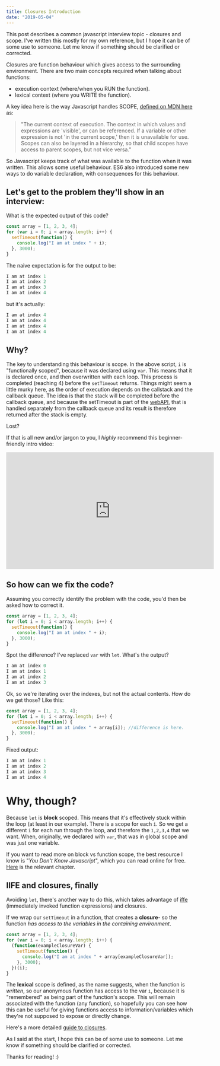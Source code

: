 ```yaml
---
title: Closures Introduction
date: "2019-05-04"
---
```


This post describes a common javascript interview topic - closures and scope. I've written this mostly for my own reference, but I hope it can be of some use to someone. Let me know if something should be clarified or corrected.

Closures are function behaviour which gives access to the surrounding environment. There are two main concepts required when talking about functions:

- execution context (where/when you RUN the function).
- lexical context (where you WRITE the function).

A key idea here is the way Javascript handles SCOPE, [defined on MDN here](https://developer.mozilla.org/en-US/docs/Glossary/Scope) as:

> "The current context of execution. The context in which values and expressions are 'visible', or can be referenced. If a variable or other expression is not 'in the current scope,' then it is unavailable for use. Scopes can also be layered in a hierarchy, so that child scopes have access to parent scopes, but not vice versa."

So Javascript keeps track of what was available to the function when it was written. This allows some useful behaviour. ES6 also introduced some new ways to do variable declaration, with consequences for this behaviour.

## Let's get to the problem they'll show in an interview:

What is the expected output of this code?

```javascript
const array = [1, 2, 3, 4];
for (var i = 0; i < array.length; i++) {
  setTimeout(function() {
    console.log("I am at index " + i);
  }, 3000);
}
```

The naive expectation is for the output to be:

```javascript
I am at index 1
I am at index 2
I am at index 3
I am at index 4
```

but it's actually:

```javascript
I am at index 4
I am at index 4
I am at index 4
I am at index 4

```

## Why?

The key to understanding this behaviour is scope. In the above script, `i` is "functionally scoped", because it was declared using `var`. This means that it is declared once, and then overwritten with each loop. This process is completed (reaching 4) before the `setTimeout` returns. Things might seem a little murky here, as the order of execution depends on the callstack and the callback queue. The idea is that the stack will be completed before the callback queue, and because the setTimeout is part of the
[webAPI](https://developer.mozilla.org/en-US/docs/Web/API), that is handled separately from the callback queue and its result is therefore returned after the stack is empty.

Lost?

If that is all new and/or jargon to you, I _highly_ recommend this beginner-friendly intro video:

<iframe width="560" height="315" src="https://www.youtube.com/embed/8aGhZQkoFbQ" frameborder="0" allow="accelerometer; autoplay; encrypted-media; gyroscope; picture-in-picture" allowfullscreen></iframe>

## So how can we fix the code?

Assuming you correctly identify the problem with the code, you'd then be asked how to correct it.

```javascript
const array = [1, 2, 3, 4];
for (let i = 0; i < array.length; i++) {
  setTimeout(function() {
    console.log("I am at index " + i);
  }, 3000);
}
```

Spot the difference? I've replaced `var` with `let`. What's the output?

```javascript
I am at index 0
I am at index 1
I am at index 2
I am at index 3
```

Ok, so we're iterating over the indexes, but not the actual contents. How do we get those? Like this:

```javascript
const array = [1, 2, 3, 4];
for (let i = 0; i < array.length; i++) {
  setTimeout(function() {
    console.log("I am at index " + array[i]); //difference is here.
  }, 3000);
}
```

Fixed output:

```javascript
I am at index 1
I am at index 2
I am at index 3
I am at index 4
```

# Why, though?

Because `let` is **block** scoped. This means that it's effectively stuck within the loop (at least in our example). There is a scope for each `i`. So we get a different `i` for each run through the loop, and therefore the `1,2,3,4` that we want. When, originally, we declared with `var`, that was in global scope and was just one variable.

If you want to read more on block vs function scope, the best resource I know is "_You Don't Know Javascript_", which you can read online for free. [Here](https://github.com/getify/You-Dont-Know-JS/blob/master/scope%20&%20closures/ch3.md) is the relevant chapter.

## IIFE and closures, finally

Avoiding `let`, there's another way to do this, which takes advantage of [iffe](https://developer.mozilla.org/en-US/docs/Glossary/IIFE) (immediately invoked function expressions) and closures.

If we wrap our `setTimeout` in a function, that creates a **closure**- so the function _has access to the variables in the containing environment_.

```javascript
const array = [1, 2, 3, 4];
for (var i = 0; i < array.length; i++) {
  (function(exampleClosureVar) {
    setTimeout(function() {
      console.log("I am at index " + array[exampleClosureVar]);
    }, 3000);
  })(i);
}
```

The **lexical** scope is defined, as the name suggests, when the function is _written_, so our anonymous function has access to the var `i`, because it is "remembered" as being part of the function's scope. This will remain associated with the function (any function), so hopefully you can see how this can be useful for giving functions access to information/variables which they're not supposed to expose or directly change.

Here's a more detailed [guide to closures](https://javascript.info/closure).

As I said at the start, I hope this can be of some use to someone. Let me know if something should be clarified or corrected.

Thanks for reading! :)
